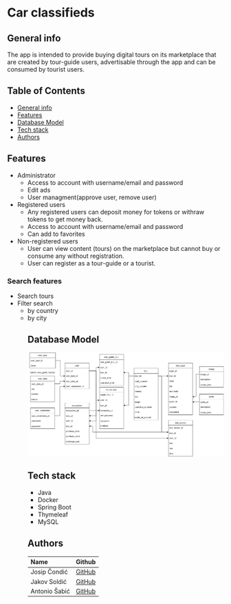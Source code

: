 # Car classifieds
## General info
<p>The app is intended to provide buying digital tours on its marketplace that are created by tour-guide users, advertisable through the app and can be consumed by tourist users.
</p>

## Table of Contents

  - [General info](#general-info)
  - [Features](#features)
  - [Database Model](#database-model)
  - [Tech stack](#tech-stack)
  - [Authors](#authors)


## Features

 <ul><li>Administrator<ul>
 <li>Access to account with username/email and password
 <li>Edit ads
 <li>User managment(approve user, remove user)
 </ul>
 <li>Registered users<ul>
 <li>Any registered users can deposit money for tokens or withraw tokens to get money back.
 <li>Access to account with username/email and password
 <li>Can add to favorites
 </ul>
 <li>Non-registered users<ul>
 <li>User can view content (tours) on the marketplace but cannot buy or consume any without registration.
 <li>User can register as a tour-guide or a tourist.
 </ul></ul>
 <b><h3>Search features</h3></b>
 <ul><li>Search tours
 <li>Filter search<ul>
 <li>by country
 <li>by city
 

 <br>

## Database Model

![](scheme_02.drawio.png)

## Tech stack


* Java
* Docker
* Spring Boot
* Thymeleaf
* MySQL

## Authors

| Name            | Github                                        |
| --------------- | --------------------------------------------- |
| Josip Čondić  | [GitHub](https://github.com/ararune)|
| Jakov Soldić  | [GitHub](https://github.com/JakovSoldic)|
| Antonio Šabić    | [GitHub](https://github.com/ansabic)|

